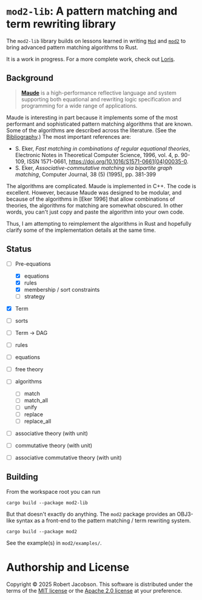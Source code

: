 # `mod2-lib`: A pattern matching and term rewriting library

The `mod2-lib` library builds on lessons learned in writing [`Mod`](https://github.com/rljacobson/Mod) and
[`mod2`](https://github.com/rljacobson/mod2) to bring advanced pattern matching algorithms to Rust.

It is a work in progress. For a more complete work, check out [Loris](https://github.com/rljacobson/loris).

## Background

> **[Maude](https://github.com/SRI-CSL/Maude)** is a high-performance reflective language and system supporting both equational and rewriting logic
> specification and programming for a wide range of applications.

Maude is interesting in part because it implements some of the most performant and sophisticated pattern matching
algorithms that are known. Some of the algorithms are described across the literature. (See the
[Bibliography](../doc/Bibliography.md).) The most important references are:

* S. Eker, _Fast matching in combinations of regular equational theories_, Electronic Notes in Theoretical Computer
  Science, 1996,
  vol. 4, p. 90-109, ISSN 1571-0661, https://doi.org/10.1016/S1571-0661(04)00035-0.
* S. Eker,
  _Associative-commutative matching via bipartite graph matching_,
  Computer Journal, 38 (5) (1995), pp. 381-399

The algorithms are complicated. Maude is implemented in C++. The code is excellent. However, because Maude was
designed to be modular, and because of the algorithms in \[Eker 1996] that allow combinations of theories, the
algorithms for matching are somewhat obscured. In other words, you can't just copy and paste the algorithm into your
own code.

Thus, I am attempting to reimplement the algorithms in Rust and hopefully clarify some of the implementation details
at the same time.


## Status

- [ ]  Pre-equations
    - [X]  equations
    - [X]  rules
    - [X]  membership / sort constraints
    - [ ]  strategy
- [X]  Term
- [ ]  sorts
- [ ]  Term -> DAG
- [ ]  rules
- [ ]  equations
- [ ]  free theory
- [ ]  algorithms
    - [ ]  match
    - [ ]  match_all
    - [ ]  unify
    - [ ]  replace
    - [ ]  replace_all
- [ ]  associative theory (with unit)
- [ ]  commutative theory (with unit)
- [ ]  associative commutative theory (with unit)


## Building

From the workspace root you can run

```shell
cargo build --package mod2-lib
```

But that doesn't exactly do anything. The `mod2` package provides an OBJ3-like syntax as a front-end to the pattern 
matching / term rewriting system.

```shell
cargo build --package mod2
```

See the example(s) in `mod2/examples/`.

# Authorship and License

Copyright © 2025 Robert Jacobson. This software is distributed under the terms of the
[MIT license](LICENSE-MIT) or the [Apache 2.0 license](LICENSE-APACHE) at your preference.
